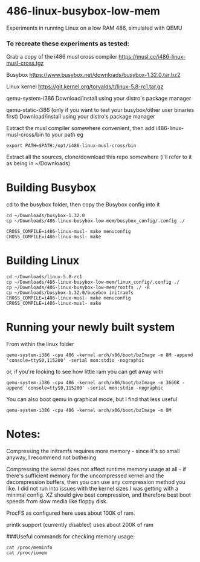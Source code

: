 # 486-linux-busybox-low-mem
Experiments in running Linux on a low RAM 486, simulated with QEMU

### To recreate these experiments as tested:

Grab a copy of the i486 musl cross compiler
https://musl.cc/i486-linux-musl-cross.tgz

Busybox
https://www.busybox.net/downloads/busybox-1.32.0.tar.bz2

Linux kernel
https://git.kernel.org/torvalds/t/linux-5.8-rc1.tar.gz

qemu-system-i386
Download/install using your distro's package manager

qemu-static-i386 (only if you want to test your busybox/other user binaries first)
Download/install using your distro's package manager


Extract the musl compiler somewhere convenient, then add i486-linux-musl-cross/bin to your path
eg
```
export PATH=$PATH:/opt/i486-linux-musl-cross/bin
```

Extract all the sources, clone/download this repo somewhere (i'll refer to it as being in ~/Downloads)

# Building Busybox
cd to the busybox folder, then copy the Busybox config into it
```
cd ~/Downloads/busybox-1.32.0
cp ~/Downloads/486-linux-busybox-low-mem/busybox_config/.config ./

CROSS_COMPILE=i486-linux-musl- make menuconfig
CROSS_COMPILE=i486-linux-musl- make
```

# Building Linux
```
cd ~/Downloads/linux-5.8-rc1
cp ~/Downloads/486-linux-busybox-low-mem/linux_config/.config ./
cp ~/Downloads/486-linux-busybox-low-mem/rootfs ./ -R
cp ~/Downloads/busybox-1.32.0/busybox initramfs
CROSS_COMPILE=i486-linux-musl- make menuconfig
CROSS_COMPILE=i486-linux-musl- make
```

# Running your newly built system
From within the linux folder
```
qemu-system-i386 -cpu 486 -kernel arch/x86/boot/bzImage -m 8M -append 'console=ttyS0,115200' -serial mon:stdio -nographic
```

or, if you're looking to see how little ram you can get away with
```
qemu-system-i386 -cpu 486 -kernel arch/x86/boot/bzImage -m 3666K -append 'console=ttyS0,115200' -serial mon:stdio -nographic
```

You can also boot qemu in graphical mode, but I find that less useful
```
qemu-system-i386 -cpu 486 -kernel arch/x86/boot/bzImage -m 8M
```

# Notes:
Compressing the initramfs requires more memory - since it's so small anyway, I recommend not bothering

Compressing the kernel does not affect runtime memory usage at all - if there's sufficient memory for the uncompressed kernel and the decompression buffers, then you can use any compression method you like. I did not run into issues with the kernel sizes I was getting with a minimal config. XZ should give best compression, and therefore best boot speeds from slow media like floppy disk.

ProcFS as configured here uses about 100K of ram.

printk support (currently disabled) uses about 200K of ram

###Useful commands for checking memory usage:
```
cat /proc/meminfo
cat /proc/iomem
```